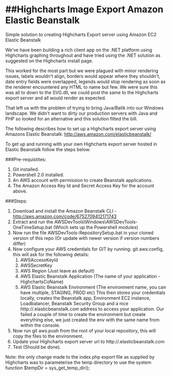 ##Highcharts Image Export Amazon Elastic Beanstalk
================================================

Simple solution to creating Highcharts Export server using Amazon EC2 Elastic Beanstalk

We've have been building a rich client app on the .NET platform using Highcharts graphing throughout and have 
tried using the .NET solution as suggested on the Highcharts install page. 

This worked for the most part but we were plagued with minor rendering issues, labels wouldn't align, 
borders would appear where they shouldn't, date entry fields were overlapped, legends would stop rendering as soon as the 
renderer encountered any HTML to name but few. We were sure this was all to down to the SVG.dll, we could post 
the same to the Highcharts export server and all would render as expected. 

That left us with the problem of trying to bring Java/Batik into
our Windows landscape. We didn't want to dirty our production servers with Java and PHP so looked for 
an alternative and this solution fitted the bill.

The following describes how to set up a Highcharts export server using Amazons Elastic Beanstalk:
http://aws.amazon.com/elasticbeanstalk/

To get up and running with your own Highcharts export server hosted in Elastic Beanstalk follow the steps below.

###Pre-requistites: 
1. Git installed.
2. Powershell 2.0 installed.
3. An AWS account with permission to create Beanstalk applications.
4. The Amazon Access Key Id and Secret Access Key for the account above.

###Steps:
1. Download and install the Amazon Beanstalk CLI - http://aws.amazon.com/code/6752709412171743
2. Extract and run the AWSDevTools\Windows\AWSDevTools-OneTimeSetup.bat (Which sets up the Powershell modules)
3. Now run the file AWSDevTools-RepositorySetup.bat in your cloned version of this repo (Or update with newer version if version numbers differ)
4. Now configure your AWS credentials for GIT by running: git aws:config, this will ask for the following details:
	1. AWSAccessKeyId
	2. AWSSecretKey
	3. AWS Region (Just leave as default)
	4. AWS Elastic Beanstalk Application (The name of your application - HighchartsCoName)
	5. AWS Elastic Beanstalk Environment (The environment name, you can have multiple, STAGING, PROD etc)
	This then stores your credentials locally, creates the Beanstalk app, Environment EC2 instance, Loadbalancer, Beanstalk Security Group 
	and a nice http://<AWS Elastic Beanstalk Environment>.elasticbeanstalk.com address to access your application. 
	Our failed a couple of time to create the environment but create everything else, we just created the env with the same name from 
	within the console.
5. Now run git aws.push from the root of your local repository, this will copy the files to the environment.
6. Update your Highcharts export server url to http://<AWS Elastic Beanstalk Environment>.elasticbeanstalk.com
6. Test (Should be done).

Note: the only change made to the index.php export file as supplied by Highcharts was to parameterise the temp directory to use
the system function $tempDir = sys_get_temp_dir();
